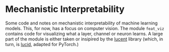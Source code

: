 # Mechanistic Interpretability

Some code and notes on mechanistic interpretability of machine learning models. This, for now, has a focus on computer vision. The module `feat_viz` contains code for visualizing what a layer, channel or neuron learns. A large part of the module is either taken or insipired by the [lucent](https://github.com/greentfrapp/lucent/tree/dev) library (which, in turn, is [lucid](https://github.com/tensorflow/lucid), adapted for PyTorch.)
